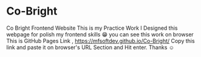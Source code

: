 # Co-Bright
Co Bright Frontend Website
This is my Practice Work I Designed this webpage for polish my frontend skills 😁
you can see this work on browser 
This is GitHub Pages Link ,
https://mfsoftdev.github.io/Co-Bright/
Copy this link and paste it on browser's URL Section and Hit enter.
Thanks ☺️ 
